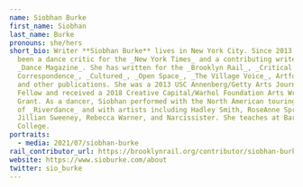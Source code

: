 ```yaml
---
name: Siobhan Burke
first_name: Siobhan
last_name: Burke
pronouns: she/hers
short_bio: Writer **Siobhan Burke** lives in New York City. Since 2013 she has
  been a dance critic for the _New York Times_ and a contributing writer for
  _Dance Magazine_. She has written for the _Brooklyn Rail_, _Critical
  Correspondence_, _Cultured_, _Open Space_, _The Village Voice_, Artforum.com,
  and other publications. She was a 2013 USC Annenberg/Getty Arts Journalism
  Fellow and received a 2018 Creative Capital/Warhol Foundation Arts Writers
  Grant. As a dancer, Siobhan performed with the North American touring company
  of _Riverdance_ and with artists including Hadley Smith, RoseAnne Spradlin,
  Jillian Sweeney, Rebecca Warner, and Narcissister. She teaches at Barnard
  College.
portraits:
  - media: 2021/07/siobhan-burke
rail_contributor_url: https://brooklynrail.org/contributor/siobhan-burke
website: https://www.sioburke.com/about
twitter: sio_burke
---
```

